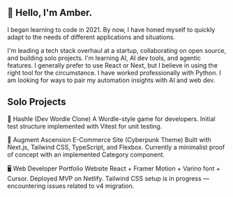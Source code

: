## 👋 Hello, I'm Amber.

I began learning to code in 2021. By now, I have honed myself to quickly adapt to the needs of different applications and situations. 

I'm leading a tech stack overhaul at a startup, collaborating on open source, and building solo projects. I'm learning AI, AI dev tools, and agentic features. I generally prefer to use React or Next, but I believe in using the right tool for the circumstance. I have worked professionally with Python. I am looking for ways to pair my automation insights with AI and web dev. 

## Solo Projects

🧠 Hashle (Dev Wordle Clone)
A Wordle-style game for developers.
Initial test structure implemented with Vitest for unit testing.

🛒 Augment Ascension
E-Commerce Site (Cyberpunk Theme)
Built with Next.js, Tailwind CSS, TypeScript, and Flexbox.
Currently a minimalist proof of concept with an implemented Category component.

🖥️ Web Developer Portfolio Website
React + Framer Motion + Varino font + Cursor.
Deployed MVP on Netlify.
Tailwind CSS setup is in progress — encountering issues related to v4 migration.




